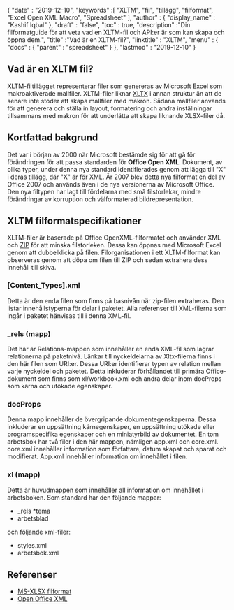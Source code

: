 {
  "date" : "2019-12-10",
  "keywords" :[ "XLTM", "fil", "tillägg", "filformat", "Excel Open XML Macro", "Spreadsheet" ],
  "author" : {
    "display_name" : "Kashif Iqbal"
},
  "draft" : "false",
  "toc" : true,
  "description" :"Din filformatguide för att veta vad en XLTM-fil och API:er är som kan skapa och öppna dem.",
  "title" :"Vad är en XLTM-fil?",
  "linktitle" : "XLTM",
  "menu" : {
    "docs" : {
      "parent" : "spreadsheet"
}
},
  "lastmod" : "2019-12-10"
}

## Vad är en XLTM fil?

XLTM-filtillägget representerar filer som genereras av Microsoft Excel som makroaktiverade mallfiler. XLTM-filer liknar [XLTX](/sv/spreadsheet/xltx/) i annan struktur än att de senare inte stöder att skapa mallfiler med makron. Sådana mallfiler används för att generera och ställa in layout, formatering och andra inställningar tillsammans med makron för att underlätta att skapa liknande XLSX-filer då.

## Kortfattad bakgrund ##

Det var i början av 2000 när Microsoft bestämde sig för att gå för förändringen för att passa standarden för **Office Open XML**. Dokument, av olika typer, under denna nya standard identifierades genom att lägga till "X" i deras tillägg, där "X" är för XML. År 2007 blev detta nya filformat en del av Office 2007 och används även i de nya versionerna av Microsoft Office. Den nya filtypen har lagt till fördelarna med små filstorlekar, mindre förändringar av korruption och välformaterad bildrepresentation.

## XLTM filformatspecifikationer ##

XLTM-filer är baserade på Office OpenXML-filformatet och använder XML och [ZIP](/sv/compression/zip/) för att minska filstorleken. Dessa kan öppnas med Microsoft Excel genom att dubbelklicka på filen. Filorganisationen i ett XLTM-filformat kan observeras genom att döpa om filen till ZIP och sedan extrahera dess innehåll till skiva.

### [Content_Types].xml ###

Detta är den enda filen som finns på basnivån när zip-filen extraheras. Den listar innehållstyperna för delar i paketet. Alla referenser till XML-filerna som ingår i paketet hänvisas till i denna XML-fil.

### \_rels (mapp) ###

Det här är Relations-mappen som innehåller en enda XML-fil som lagrar relationerna på paketnivå. Länkar till nyckeldelarna av Xltx-filerna finns i den här filen som URI:er. Dessa URI:er identifierar typen av relation mellan varje nyckeldel och paketet. Detta inkluderar förhållandet till primära Office-dokument som finns som xl/workbook.xml och andra delar inom docProps som kärna och utökade egenskaper.

### docProps ###

Denna mapp innehåller de övergripande dokumentegenskaperna. Dessa inkluderar en uppsättning kärnegenskaper, en uppsättning utökade eller programspecifika egenskaper och en miniatyrbild av dokumentet. En tom arbetsbok har två filer i den här mappen, nämligen app.xml och core.xml. core.xml innehåller information som författare, datum skapat och sparat och modifierat. App.xml innehåller information om innehållet i filen.

### xl (mapp) ###

Detta är huvudmappen som innehåller all information om innehållet i arbetsboken. Som standard har den följande mappar:

* \_rels
*tema
* arbetsblad

och följande xml-filer:

* styles.xml
* arbetsbok.xml

## Referenser ##

* [MS-XLSX filformat](https://msdn.microsoft.com/en-us/library/dd922181(v#office.12).aspx)
* [Open Office XML](http://officeopenxml.com/anatomyofOOXML-xlsx.php)

